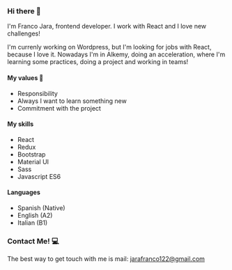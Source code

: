 ### Hi there 👋

I'm Franco Jara, frontend developer. I work with React and I love new challenges!

I'm currenly working on Wordpress, but I'm looking for jobs with React, because I love it.
Nowadays I'm in Alkemy, doing an acceleration, where I'm learning some practices, doing a project and working in teams!

#### My values 🌟

- Responsibility
- Always I want to learn something new
- Commitment with the project

#### My skills

- React
- Redux
- Bootstrap
- Material UI
- Sass
- Javascript ES6

#### Languages

- Spanish (Native)
- English (A2)
- Italian (B1)

### Contact Me! 💻

The best way to get touch with me is mail: jarafranco122@gmail.com

<!--
**Franco-19/Franco-19** is a ✨ _special_ ✨ repository because its `README.md` (this file) appears on your GitHub profile.

Here are some ideas to get you started:

- 🔭 I’m currently working on ...
- 🌱 I’m currently learning ...
- 👯 I’m looking to collaborate on ...
- 🤔 I’m looking for help with ...
- 💬 Ask me about ...
- 📫 How to reach me: ...
- 😄 Pronouns: ...
- ⚡ Fun fact: ...
-->
